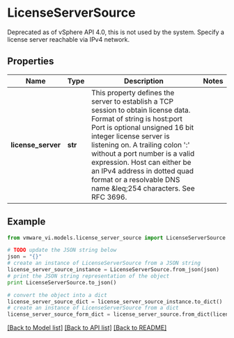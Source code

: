 # LicenseServerSource

Deprecated as of vSphere API 4.0, this is not used by the system.  Specify a license server reachable via IPv4 network. 

## Properties
Name | Type | Description | Notes
------------ | ------------- | ------------- | -------------
**license_server** | **str** | This property defines the server to establish a TCP session to obtain license data.  Format of string is host:port Port is optional unsigned 16 bit integer license server is listening on. A trailing colon &#39;:&#39; without a port number is a valid expression. Host can either be an IPv4 address in dotted quad format or a resolvable DNS name &amp;leq;254 characters. See RFC 3696.  | 

## Example

```python
from vmware_vi.models.license_server_source import LicenseServerSource

# TODO update the JSON string below
json = "{}"
# create an instance of LicenseServerSource from a JSON string
license_server_source_instance = LicenseServerSource.from_json(json)
# print the JSON string representation of the object
print LicenseServerSource.to_json()

# convert the object into a dict
license_server_source_dict = license_server_source_instance.to_dict()
# create an instance of LicenseServerSource from a dict
license_server_source_form_dict = license_server_source.from_dict(license_server_source_dict)
```
[[Back to Model list]](../README.md#documentation-for-models) [[Back to API list]](../README.md#documentation-for-api-endpoints) [[Back to README]](../README.md)


